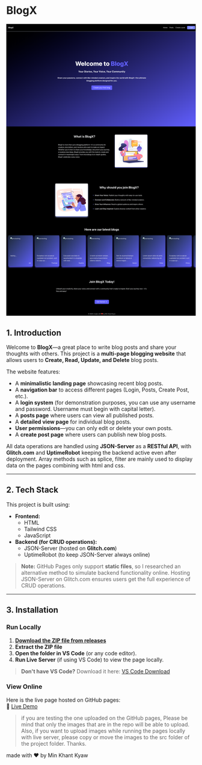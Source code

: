 # **BlogX**

![screenshot](src/screenshot.png)

## **1. Introduction**

Welcome to **BlogX**—a great place to write blog posts and share your thoughts with others. This project is a **multi-page blogging website** that allows users to **Create, Read, Update, and Delete** blog posts.

The website features:

- A **minimalistic landing page** showcasing recent blog posts.
- A **navigation bar** to access different pages (Login, Posts, Create Post, etc.).
- A **login system** (for demonstration purposes, you can use any username and password. Username must begin with capital letter).
- A **posts page** where users can view all published posts.
- A **detailed view page** for individual blog posts.
- **User permissions**—you can only edit or delete your own posts.
- A **create post page** where users can publish new blog posts.

All data operations are handled using **JSON-Server** as a **RESTful API**, with **Glitch.com** and **UptimeRobot** keeping the backend active even after deployment. Array methods such as splice, filter are mainly used to display data on the pages combining with html and css.

---

## **2. Tech Stack**

This project is built using:

- **Frontend:**
  - HTML
  - Tailwind CSS
  - JavaScript
- **Backend (for CRUD operations):**
  - JSON-Server (hosted on **Glitch.com**)
  - UptimeRobot (to keep JSON-Server always online)

> **Note:** GitHub Pages only support **static files**, so I researched an alternative method to simulate backend functionality online. Hosting JSON-Server on Glitch.com ensures users get the full experience of CRUD operations.

---

## **3. Installation**

### **Run Locally**

1. **[Download the ZIP file from releases](https://github.com/mkhantk/NCC-Assignments/releases/)**
2. **Extract the ZIP file**
3. **Open the folder in VS Code** (or any code editor).
4. **Run Live Server** (if using VS Code) to view the page locally.

> **Don't have VS Code?** Download it here: [VS Code Download](https://code.visualstudio.com/)

### **View Online**

Here is the live page hosted on GitHub pages:  
🔗 [Live Demo](https://mkhantk.github.io/NCC-Assignments/assignment4/src)

> if you are testing the one uploaded on the GitHub pages, Please be mind that only the images that are in the repo will be able to upload.
> Also, if you want to upload images while running the pages locally with live server, please copy or move the images to the src folder of the project folder.
> Thanks.

made with ❤️ by Min Khant Kyaw
